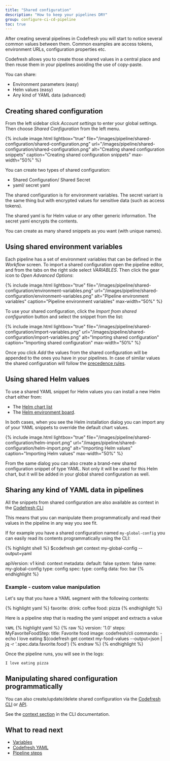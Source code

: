 ```yaml
---
title: "Shared configuration"
description: "How to keep your pipelines DRY"
group: configure-ci-cd-pipeline
toc: true
---
```

  
After creating several pipelines in Codefresh you will start to notice several common values between them. Common examples are access tokens, environment URLs, configuration properties etc.

Codefresh allows you to create those shared values in a central place and then reuse them in your pipelines
avoiding the use of copy-paste.

You can share:

* Environment parameters (easy)
* Helm values (easy)
* Any kind of YAML data (advanced)


## Creating shared configuration

From the left sidebar click *Account settings* to enter your global settings. Then choose *Shared Configuration* from the left menu.

{% include 
image.html 
lightbox="true" 
file="/images/pipeline/shared-configuration/shared-configuration.png" 
url="/images/pipeline/shared-configuration/shared-configuration.png"
alt="Creating shared configuration snippets" 
caption="Creating shared configuration snippets"
max-width="50%"
%}

You can create two types of shared configuration:

* Shared Configuration/ Shared Secret 
* yaml/ secret yaml

The shared configuration is for environment variables. The secret variant is the same thing but with encrypted values for sensitive data (such as access tokens).

The shared yaml is for Helm value or any other generic information. The secret yaml encrypts the contents.

You can create as many shared snippets as you want (with unique names).

## Using shared environment variables

Each pipeline has a set of environment variables that can be defined in the *Workflow* screen.
To import a shared configuration open the pipeline editor, and from the tabs on the right side select *VARIABLES*. Then click the gear icon to *Open Advanced Options*:

{% include 
image.html 
lightbox="true" 
file="/images/pipeline/shared-configuration/environment-variables.png" 
url="/images/pipeline/shared-configuration/environment-variables.png"
alt="Pipeline environment variables" 
caption="Pipeline environment variables"
max-width="50%"
%}

To use your shared configuration, click the *Import from shared configuration* button and select the snippet from the list:

{% include 
image.html 
lightbox="true" 
file="/images/pipeline/shared-configuration/import-variables.png" 
url="/images/pipeline/shared-configuration/import-variables.png"
alt="Importing shared configuration" 
caption="Importing shared configuration"
max-width="50%"
%}

Once you click *Add* the values from the shared configuration will be appended to the ones
you have in your pipelines. In case of similar values the shared configuration will follow the [precedence rules]({{site.baseurl}}/docs/codefresh-yaml/variables/#user-provided-variables).


## Using shared Helm values

To use a shared YAML snippet for Helm values you can install a new Helm chart either from:

* The [Helm chart list]({{site.baseurl}}/docs/new-helm/add-helm-repository/#install-chart-from-your-helm-repository)
* The [Helm environment board]({{site.baseurl}}/docs/new-helm/helm-environment-promotion/#moving-releases-between-environments).

In both cases, when you see the Helm installation dialog you can import any of your YAML snippets
to override the default chart values.

{% include 
image.html 
lightbox="true" 
file="/images/pipeline/shared-configuration/helm-import.png" 
url="/images/pipeline/shared-configuration/helm-import.png"
alt="Importing Helm values" 
caption="Importing Helm values"
max-width="50%"
%}

From the same dialog you can also create a brand-new shared configuration snippet of type YAML.
Not only it will be used for this Helm chart, but it will be added in your global shared configuration as well.

## Sharing any kind of YAML data in pipelines

All the snippets from shared configuration are also available as context in the [Codefresh CLI](https://codefresh-io.github.io/cli/contexts/)

This means that you can manipulate them programmatically and read their values in the pipeline in any way you see fit.

If for example you have a shared configuration named `my-global-config` you can easily read its contents programmatically using the CLI:

{% highlight shell %}
$codefresh get context my-global-config --output=yaml

apiVersion: v1
kind: context
metadata:
  default: false
  system: false
  name: my-global-config
type: config
spec:
  type: config
  data:
    foo: bar
{% endhighlight %}

### Example - custom value manipulation

Let's say that you have a YAML segment with the following contents:

{% highlight yaml %}
favorite:
  drink: coffee
  food: pizza
{% endhighlight %}

Here is a pipeline step that is reading the yaml snippet and extracts a value

  `YAML`
{% highlight yaml %}
{% raw %}
version: '1.0'
steps:
 MyFavoriteFoodStep:
    title: Favorite food
    image: codefresh/cli
    commands:
      - echo I love eating $(codefresh get context my-food-values --output=json | jq -r '.spec.data.favorite.food')
{% endraw %}
{% endhighlight %}     

Once the pipeline runs, you will see in the logs: 

```
I love eating pizza
```

## Manipulating shared configuration programmatically

You can also create/update/delete shared configuration via the [Codefresh CLI](https://codefresh-io.github.io/cli/) or [API]({{site.baseurl}}/docs/integrations/codefresh-api/).

See the [context section](https://codefresh-io.github.io/cli/contexts/create-context/) in the CLI documentation.



## What to read next

* [Variables]({{site.baseurl}}/docs/codefresh-yaml/variables/)
* [Codefresh YAML]({{site.baseurl}}/docs/codefresh-yaml/what-is-the-codefresh-yaml/)
* [Pipeline steps]({{site.baseurl}}/docs/codefresh-yaml/steps/)

